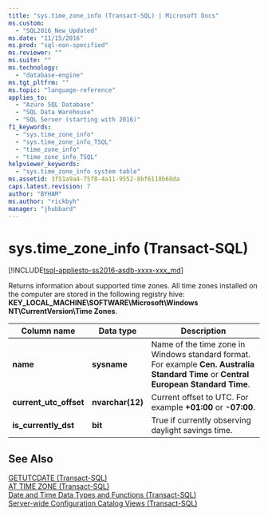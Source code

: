 ```yaml
---
title: "sys.time_zone_info (Transact-SQL) | Microsoft Docs"
ms.custom: 
  - "SQL2016_New_Updated"
ms.date: "11/15/2016"
ms.prod: "sql-non-specified"
ms.reviewer: ""
ms.suite: ""
ms.technology: 
  - "database-engine"
ms.tgt_pltfrm: ""
ms.topic: "language-reference"
applies_to: 
  - "Azure SQL Database"
  - "SQL Data Warehouse"
  - "SQL Server (starting with 2016)"
f1_keywords: 
  - "sys.time_zone_info"
  - "sys.time_zone_info_TSQL"
  - "time_zone_info"
  - "time_zone_info_TSQL"
helpviewer_keywords: 
  - "sys.time_zone_info system table"
ms.assetid: 3f51a9a4-75f8-4a11-9552-8bf6118b68da
caps.latest.revision: 7
author: "BYHAM"
ms.author: "rickbyh"
manager: "jhubbard"
---
```

# sys.time_zone_info (Transact-SQL)
[!INCLUDE[tsql-appliesto-ss2016-asdb-xxxx-xxx_md](../../includes/tsql-appliesto-ss2016-asdb-xxxx-xxx-md.md)]

  Returns information about supported time zones. All time zones installed on the computer are stored in the following registry hive:  
**KEY_LOCAL_MACHINE\SOFTWARE\Microsoft\Windows NT\CurrentVersion\Time Zones**.  
  
|Column name|Data type|Description|  
|-----------------|---------------|-----------------|  
|**name**|**sysname**|Name of the time zone in Windows standard format. For example **Cen. Australia Standard Time** or **Central European Standard Time**.|  
|**current_utc_offset**|**nvarchar(12)**|Current offset to UTC. For example **+01:00** or **-07:00**.|  
|**is_currently_dst**|**bit**|True if currently observing daylight savings time.|  
  
## See Also  
 [GETUTCDATE &#40;Transact-SQL&#41;](../../t-sql/functions/getutcdate-transact-sql.md)   
 [AT TIME ZONE &#40;Transact-SQL&#41;](../../t-sql/queries/at-time-zone-transact-sql.md)   
 [Date and Time Data Types and Functions &#40;Transact-SQL&#41;](../../t-sql/functions/date-and-time-data-types-and-functions-transact-sql.md)   
 [Server-wide Configuration Catalog Views &#40;Transact-SQL&#41;](../../relational-databases/system-catalog-views/server-wide-configuration-catalog-views-transact-sql.md)  
  
  
